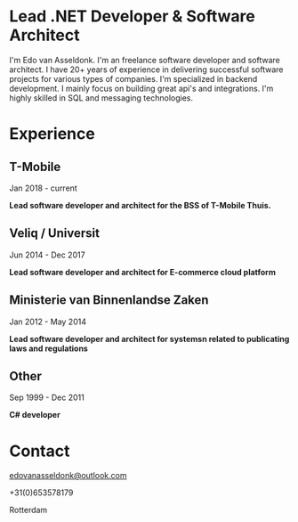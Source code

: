 # Lead .NET Developer & Software Architect

I'm Edo van Asseldonk. I'm an freelance software developer and software architect. I have 20+ years of experience in delivering successful software projects for various types of companies.
I'm specialized in backend development. I mainly focus on building great api's and integrations. I'm highly skilled in SQL and messaging technologies.


# Experience
## T-Mobile
Jan 2018 - current

**Lead software developer and architect for the BSS of T-Mobile Thuis.**

## Veliq / Universit
Jun 2014 - Dec 2017

**Lead software developer and architect for E-commerce cloud platform**

## Ministerie van Binnenlandse Zaken
Jan 2012 - May 2014

**Lead software developer and architect for systemsn related to publicating laws and regulations**


## Other
Sep 1999 - Dec 2011

**C# developer**

# Contact
edovanasseldonk@outlook.com

+31(0)653578179

Rotterdam

